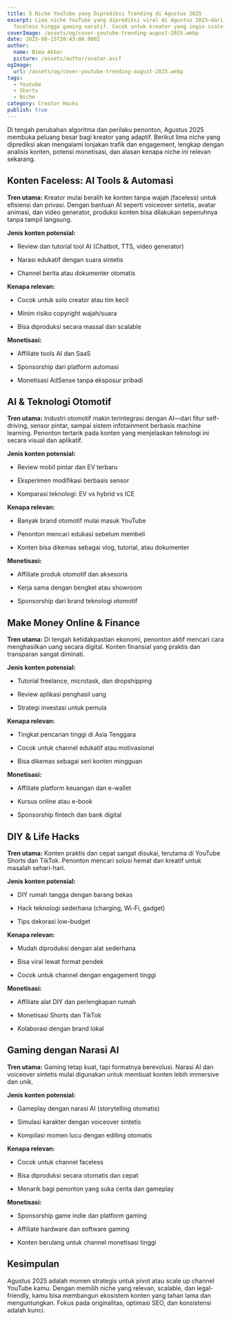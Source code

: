 ```yaml
---
title: 5 Niche YouTube yang Diprediksi Trending di Agustus 2025
excerpt: Lima niche YouTube yang diprediksi viral di Agustus 2025—dari konten AI
  faceless hingga gaming naratif. Cocok untuk kreator yang ingin scale up.
coverImage: /assets/og/cover-youtube-trending-august-2025.webp
date: 2025-08-15T20:43:00.000Z
author:
  name: Bima Akbar
  picture: /assets/author/avatar.avif
ogImage:
  url: /assets/og/cover-youtube-trending-august-2025.webp
tags:
  - Youtube
  - Shorts
  - Niche
category: Creator Hacks
publish: true
---
```

Di tengah perubahan algoritma dan perilaku penonton, Agustus 2025 membuka peluang besar bagi kreator yang adaptif. Berikut lima niche yang diprediksi akan mengalami lonjakan trafik dan engagement, lengkap dengan analisis konten, potensi monetisasi, dan alasan kenapa niche ini relevan sekarang.

## Konten Faceless: AI Tools & Automasi

**Tren utama:** Kreator mulai beralih ke konten tanpa wajah (faceless) untuk efisiensi dan privasi. Dengan bantuan AI seperti voiceover sintetis, avatar animasi, dan video generator, produksi konten bisa dilakukan sepenuhnya tanpa tampil langsung.

**Jenis konten potensial:**

*   Review dan tutorial tool AI (Chatbot, TTS, video generator)
    
*   Narasi edukatif dengan suara sintetis
    
*   Channel berita atau dokumenter otomatis
    

**Kenapa relevan:**

*   Cocok untuk solo creator atau tim kecil
    
*   Minim risiko copyright wajah/suara
    
*   Bisa diproduksi secara massal dan scalable
    

**Monetisasi:**

*   Affiliate tools AI dan SaaS
    
*   Sponsorship dari platform automasi
    
*   Monetisasi AdSense tanpa eksposur pribadi
    

## AI & Teknologi Otomotif

**Tren utama:** Industri otomotif makin terintegrasi dengan AI—dari fitur self-driving, sensor pintar, sampai sistem infotainment berbasis machine learning. Penonton tertarik pada konten yang menjelaskan teknologi ini secara visual dan aplikatif.

**Jenis konten potensial:**

*   Review mobil pintar dan EV terbaru
    
*   Eksperimen modifikasi berbasis sensor
    
*   Komparasi teknologi: EV vs hybrid vs ICE
    

**Kenapa relevan:**

*   Banyak brand otomotif mulai masuk YouTube
    
*   Penonton mencari edukasi sebelum membeli
    
*   Konten bisa dikemas sebagai vlog, tutorial, atau dokumenter
    

**Monetisasi:**

*   Affiliate produk otomotif dan aksesoris
    
*   Kerja sama dengan bengkel atau showroom
    
*   Sponsorship dari brand teknologi otomotif
    

## Make Money Online & Finance

**Tren utama:** Di tengah ketidakpastian ekonomi, penonton aktif mencari cara menghasilkan uang secara digital. Konten finansial yang praktis dan transparan sangat diminati.

**Jenis konten potensial:**

*   Tutorial freelance, microtask, dan dropshipping
    
*   Review aplikasi penghasil uang
    
*   Strategi investasi untuk pemula
    

**Kenapa relevan:**

*   Tingkat pencarian tinggi di Asia Tenggara
    
*   Cocok untuk channel edukatif atau motivasional
    
*   Bisa dikemas sebagai seri konten mingguan
    

**Monetisasi:**

*   Affiliate platform keuangan dan e-wallet
    
*   Kursus online atau e-book
    
*   Sponsorship fintech dan bank digital
    

## DIY & Life Hacks

**Tren utama:** Konten praktis dan cepat sangat disukai, terutama di YouTube Shorts dan TikTok. Penonton mencari solusi hemat dan kreatif untuk masalah sehari-hari.

**Jenis konten potensial:**

*   DIY rumah tangga dengan barang bekas
    
*   Hack teknologi sederhana (charging, Wi-Fi, gadget)
    
*   Tips dekorasi low-budget
    

**Kenapa relevan:**

*   Mudah diproduksi dengan alat sederhana
    
*   Bisa viral lewat format pendek
    
*   Cocok untuk channel dengan engagement tinggi
    

**Monetisasi:**

*   Affiliate alat DIY dan perlengkapan rumah
    
*   Monetisasi Shorts dan TikTok
    
*   Kolaborasi dengan brand lokal
    

## Gaming dengan Narasi AI

**Tren utama:** Gaming tetap kuat, tapi formatnya berevolusi. Narasi AI dan voiceover sintetis mulai digunakan untuk membuat konten lebih immersive dan unik.

**Jenis konten potensial:**

*   Gameplay dengan narasi AI (storytelling otomatis)
    
*   Simulasi karakter dengan voiceover sintetis
    
*   Kompilasi momen lucu dengan editing otomatis
    

**Kenapa relevan:**

*   Cocok untuk channel faceless
    
*   Bisa diproduksi secara otomatis dan cepat
    
*   Menarik bagi penonton yang suka cerita dan gameplay
    

**Monetisasi:**

*   Sponsorship game indie dan platform gaming
    
*   Affiliate hardware dan software gaming
    
*   Konten berulang untuk channel monetisasi tinggi
    

## Kesimpulan

Agustus 2025 adalah momen strategis untuk pivot atau scale up channel YouTube kamu. Dengan memilih niche yang relevan, scalable, dan legal-friendly, kamu bisa membangun ekosistem konten yang tahan lama dan menguntungkan. Fokus pada originalitas, optimasi SEO, dan konsistensi adalah kunci.
